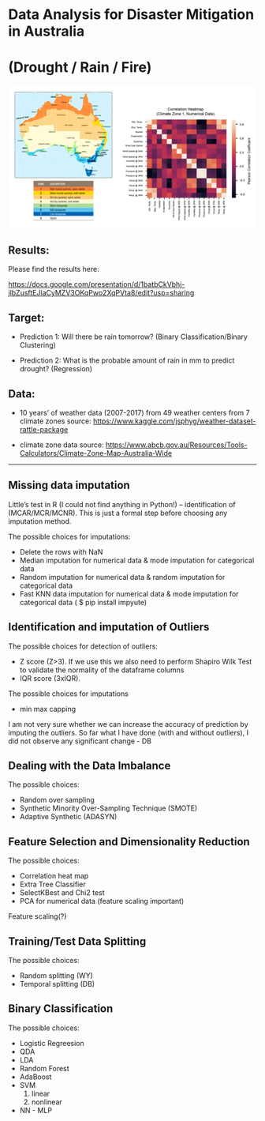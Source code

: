 # Data Analysis for Disaster Mitigation in Australia 
# (Drought / Rain / Fire)

![Output sample](https://github.com/hamid4ughi/Data_Analysis_for_Disaster_Mitigation_in_Australia/blob/master/Result_1.png)
## Results:
Please find the results here: 

https://docs.google.com/presentation/d/1batbCkVbhj-jlbZusftEJlaCyMZV3OKqPwo2XqPVta8/edit?usp=sharing

## Target:

- Prediction 1: Will there be rain tomorrow? (Binary Classification/Binary Clustering)

- Prediction 2: What is the probable amount of rain in mm to predict drought? (Regression)

## Data:

- 10 years’ of weather data (2007-2017) from 49 weather centers from 7 climate zones
source: https://www.kaggle.com/jsphyg/weather-dataset-rattle-package

- climate zone data
source: https://www.abcb.gov.au/Resources/Tools-Calculators/Climate-Zone-Map-Australia-Wide

-------------------------------------------------------------------------------------------
## Missing data imputation

Little’s test in R (I could not find anything in Python!) – identification of (MCAR/MCR/MCNR).
This is just a formal step before choosing any imputation method.

The possible choices for imputations:

- Delete the rows with NaN
- Median imputation for numerical data & mode imputation for categorical data
- Random imputation for numerical data & random imputation for categorical data
- Fast KNN data imputation for numerical data & mode imputation for categorical data ( $ pip install impyute)

## Identification and imputation of Outliers

The possible choices for detection of outliers:

- Z score (Z>3). If we use this we also need to perform Shapiro Wilk Test to validate the normality of the dataframe columns
- IQR score (3xIQR).

The possible choices for imputations

- min max capping

I am not very sure whether we can increase the accuracy of prediction by imputing the outliers. So far what I have done (with and without outliers), I did not observe any significant change - DB

## Dealing with the Data Imbalance

The possible choices:

- Random over sampling
- Synthetic Minority Over-Sampling Technique (SMOTE)
- Adaptive Synthetic (ADASYN)

## Feature Selection and Dimensionality Reduction

The possible choices:

- Correlation heat map
- Extra Tree Classifier
- SelectKBest and Chi2 test
- PCA for numerical data (feature scaling important)

Feature scaling(?)

## Training/Test Data Splitting

The possible choices:

- Random splitting (WY)
- Temporal splitting (DB)

## Binary Classification

The possible choices:

- Logistic Regreesion
- QDA
- LDA
- Random Forest
- AdaBoost
- SVM
  1. linear
  2. nonlinear
- NN - MLP

